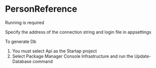 # PersonReference
 
Running is required

Specify the address of the connection string and login file in appsettings

To generate Db
1) You must select Api as the Startap project
2) Select Package Manager Console Infrastructure and run the Update-Database command
